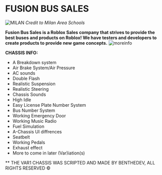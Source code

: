 # FUSION BUS SALES
![MILAN](https://github.com/user-attachments/assets/3dc2dcc9-942f-4770-b2f4-676e04a4a76f)
_Credit to Milan Area Schools_

**Fusion Bus Sales is a Roblox Sales company that strives to provide the best buses and products on Roblox!  We have testers and developers to create products to provide new game concepts.**
![moreinfo](https://github.com/user-attachments/assets/63cf040a-c5aa-4aff-87b1-df3367065767)

**CHASSIS INFO:**

- A Breakdown system
- Air Brake System/Air Pressure
- AC sounds
- Double Flash
- Realistic Suspension
- Realistic Steering
- Chassis Sounds
- High Idle
- Easy License Plate Number System
- Bus Number System
- Working Emergency Door
- Working Music Radio
- Fuel Simulation
- A-Chassis UI diffrences
- Seatbelt
- Working Pedals
- Exhaust effect
- More to come in later (Var)iation(s)

** THE VAR1 CHASSIS WAS SCRIPTED AND MADE BY BENTHEDEV, ALL RIGHTS RESERVED ©
